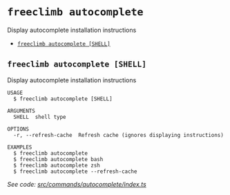 `freeclimb autocomplete`
========================

Display autocomplete installation instructions

* [`freeclimb autocomplete [SHELL]`](#freeclimb-autocomplete-shell)

## `freeclimb autocomplete [SHELL]`

Display autocomplete installation instructions

```
USAGE
  $ freeclimb autocomplete [SHELL]

ARGUMENTS
  SHELL  shell type

OPTIONS
  -r, --refresh-cache  Refresh cache (ignores displaying instructions)

EXAMPLES
  $ freeclimb autocomplete
  $ freeclimb autocomplete bash
  $ freeclimb autocomplete zsh
  $ freeclimb autocomplete --refresh-cache
```

_See code: [src/commands/autocomplete/index.ts](https://github.com/FreeClimbAPI/freeclimb-cli/blob/v0.2.1/src/commands/autocomplete/index.ts)_
